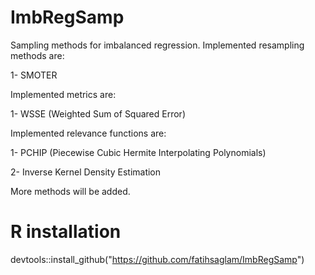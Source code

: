# ImbRegSamp
Sampling methods for imbalanced regression. Implemented resampling methods are:

1- SMOTER

Implemented metrics are:

1- WSSE (Weighted Sum of Squared Error)

Implemented relevance functions are:

1- PCHIP (Piecewise Cubic Hermite Interpolating Polynomials)

2- Inverse Kernel Density Estimation

More methods will be added.

# R installation
devtools::install_github("https://github.com/fatihsaglam/ImbRegSamp")
